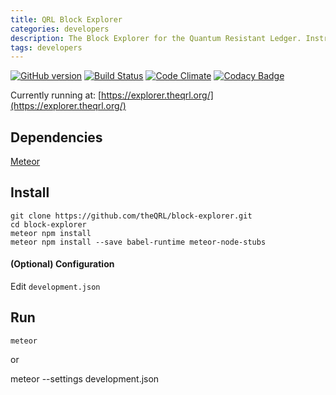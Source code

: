```yaml
---
title: QRL Block Explorer
categories: developers
description: The Block Explorer for the Quantum Resistant Ledger. Instructions and installation.
tags: developers
---
```



[![GitHub version](https://badge.fury.io/gh/theQRL%2Fblock-explorer.svg)](https://badge.fury.io/gh/theQRL%2Fblock-explorer) [![Build Status](https://travis-ci.org/theQRL/block-explorer.svg?branch=master)](https://travis-ci.org/theQRL/block-explorer) [![Code Climate](https://codeclimate.com/github/theQRL/block-explorer/badges/gpa.svg)](https://codeclimate.com/github/theQRL/block-explorer) [![Codacy Badge](https://api.codacy.com/project/badge/Grade/3bc1e632eaad47358f2beb7db6b6b872)](https://www.codacy.com/app/jplomas/block-explorer?utm_source=github.com&amp;utm_medium=referral&amp;utm_content=theQRL/block-explorer&amp;utm_campaign=Badge_Grade)


Currently running at: [https://explorer.theqrl.org/](https://explorer.theqrl.org/)

## Dependencies

[Meteor](https://www.meteor.com/install)

## Install

	git clone https://github.com/theQRL/block-explorer.git
	cd block-explorer
	meteor npm install
	meteor npm install --save babel-runtime meteor-node-stubs

#### (Optional) Configuration

Edit `development.json`

## Run

	meteor

or

  meteor --settings development.json